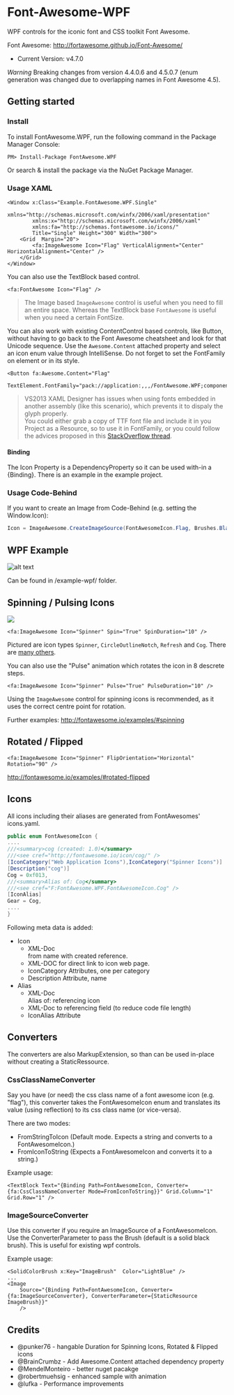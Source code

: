 # Font-Awesome-WPF

WPF controls for the iconic font and CSS toolkit Font Awesome.

Font Awesome: http://fortawesome.github.io/Font-Awesome/
- Current Version: v4.7.0

*Warning* Breaking changes from version 4.4.0.6 and 4.5.0.7 (enum generation was changed due to overlapping names in Font Awesome 4.5).

## Getting started

### Install

To install FontAwesome.WPF, run the following command in the Package Manager Console:
```
PM> Install-Package FontAwesome.WPF
```

Or search & install the package via the NuGet Package Manager.


### Usage XAML

```
<Window x:Class="Example.FontAwesome.WPF.Single"
        xmlns="http://schemas.microsoft.com/winfx/2006/xaml/presentation"
        xmlns:x="http://schemas.microsoft.com/winfx/2006/xaml"
        xmlns:fa="http://schemas.fontawesome.io/icons/"
        Title="Single" Height="300" Width="300">
    <Grid  Margin="20">
        <fa:ImageAwesome Icon="Flag" VerticalAlignment="Center" HorizontalAlignment="Center" />
    </Grid>
</Window>
```

You can also use the TextBlock based control.
```
<fa:FontAwesome Icon="Flag" />
```

> The Image based `ImageAwesome` control is useful when you need to fill an entire space. Whereas the TextBlock base `FontAwesome` is useful when you need a certain FontSize. 

You can also work with existing ContentControl based controls, like Button, without having to go back to the Font Awesome cheatsheet and look for that Unicode sequence. Use the `Awesome.Content` attached property and select an icon enum value through IntelliSense. Do not forget to set the FontFamily on element or in its style.  

```xaml
<Button fa:Awesome.Content="Flag" 
        TextElement.FontFamily="pack://application:,,,/FontAwesome.WPF;component/#FontAwesome"/>
```

> VS2013 XAML Designer has issues when using fonts embedded in another assembly (like this scenario), which prevents it to dispaly the glyph properly.  
You could either grab a copy of TTF font file and include it in you Project as a Resource, so to use it in FontFamily, or you could follow the advices proposed in this [StackOverflow thread](http://stackoverflow.com/questions/29615572/visual-studio-designer-isnt-displaying-embedded-font/29636373#29636373). 

#### Binding

The Icon Property is a DependencyProperty so it can be used with-in a {Binding}. There is an example in the example project.


### Usage Code-Behind

If you want to create an Image from Code-Behind (e.g. setting the Window.Icon):

```C#
Icon = ImageAwesome.CreateImageSource(FontAwesomeIcon.Flag, Brushes.Black);
```

## WPF Example

![alt text](/doc/screen-example.png "Example")

Can be found in /example-wpf/ folder.

## Spinning / Pulsing Icons

![](http://i.stack.imgur.com/1w1cC.gif)

```
<fa:ImageAwesome Icon="Spinner" Spin="True" SpinDuration="10" />
```

Pictured are icon types `Spinner`, `CircleOutlineNotch`, `Refresh` and `Cog`. There are [many others](https://github.com/charri/Font-Awesome-WPF/blob/master/src/WPF/FontAwesome.WPF/FontAwesomeIcon.cs).

You can also use the "Pulse" animation which rotates the icon in 8 descrete steps.

```
<fa:ImageAwesome Icon="Spinner" Pulse="True" PulseDuration="10" />
```

Using the `ImageAwesome` control for spinning icons is recommended, as it uses the correct centre point for rotation.

Further examples: http://fontawesome.io/examples/#spinning

## Rotated / Flipped
```
<fa:ImageAwesome Icon="Spinner" FlipOrientation="Horizontal" Rotation="90" />
```
http://fontawesome.io/examples/#rotated-flipped

## Icons

All icons including their aliases are generated from FontAwesomes' icons.yaml. 

```C#
public enum FontAwesomeIcon {
....
///<summary>cog (created: 1.0)</summary>
///<see cref="http://fontawesome.io/icon/cog/" />
[IconCategory("Web Application Icons"),IconCategory("Spinner Icons")]
[Description("cog")]
Cog = 0xf013,
///<summary>Alias of: Cog</summary>
///<see cref="F:FontAwesome.WPF.FontAwesomeIcon.Cog" />
[IconAlias]
Gear = Cog,
....
}
```

Following meta data is added:
* Icon
	* XML-Doc <summary> from name with created reference.
	* XML-DOC <see /> for direct link to icon web page.
	* IconCategory Attributes, one per category
	* Description Attribute, name
* Alias
	* XML-Doc <summary> Alias of: referencing icon
	* XML-Doc <see /> to referencing field (to reduce code file length)
	* IconAlias Attribute
	
## Converters

The converters are also MarkupExtension, so than can be used in-place without creating a StaticRessource.

### CssClassNameConverter

Say you have (or need) the css class name of a font awesome icon (e.g. "flag"), this converter takes the FontAwesomeIcon enum and translates its value (using reflection) to its css class name (or vice-versa).

There are two modes:
* FromStringToIcon (Default mode. Expects a string and converts to a FontAwesomeIcon.)
* FromIconToString (Expects a FontAwesomeIcon and converts it to a string.)

Example usage:
```
<TextBlock Text="{Binding Path=FontAwesomeIcon, Converter={fa:CssClassNameConverter Mode=FromIconToString}}" Grid.Column="1" Grid.Row="1" />
```

### ImageSourceConverter

Use this converter if you require an ImageSource of a FontAwesomeIcon. Use the ConverterParameter to pass the Brush (default is a solid black brush). This is useful for existing wpf controls.

Example usage:
```
<SolidColorBrush x:Key="ImageBrush"  Color="LightBlue" />
...
<Image 
    Source="{Binding Path=FontAwesomeIcon, Converter={fa:ImageSourceConverter}, ConverterParameter={StaticResource ImageBrush}}"
    />
```	


## Credits
* @punker76 - hangable Duration for Spinning Icons, Rotated & Flipped icons
* @BrainCrumbz - Add Awesome.Content attached dependency property
* @MendelMonteiro - better nuget pacakge
* @robertmuehsig - enhanced sample with animation
* @lufka - Performance improvements